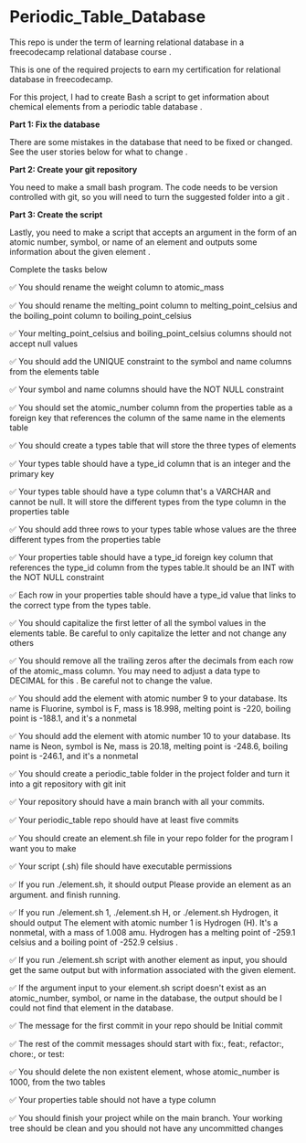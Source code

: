 # Periodic_Table_Database
This repo is under the term of learning relational database in a freecodecamp relational database course .

This is one of the required projects to earn my certification for relational database in freecodecamp.

For this project, I had to create Bash a script to get information about chemical elements from a periodic table database .

**Part 1: Fix the database**

There are some mistakes in the database that need to be fixed or changed. See the user stories below for what to change .

**Part 2: Create your git repository**

You need to make a small bash program. The code needs to be version controlled with git, so you will need to turn the suggested folder into a git  .

**Part 3: Create the script**

Lastly, you need to make a script that accepts an argument in the form of an atomic number, symbol, or name of an element and outputs some information about the given element .




Complete the tasks below

:white_check_mark: You should rename the weight column to atomic_mass

:white_check_mark: You should rename the melting_point column to melting_point_celsius and the boiling_point column to boiling_point_celsius

:white_check_mark: Your melting_point_celsius and boiling_point_celsius columns should not accept null values

:white_check_mark: You should add the UNIQUE constraint to the symbol and name columns from the elements table

:white_check_mark: Your symbol and name columns should have the NOT NULL constraint

:white_check_mark: You should set the atomic_number column from the properties table as a foreign key that references the column of the same name in the elements table

:white_check_mark: You should create a types table that will store the three types of elements

:white_check_mark: Your types table should have a type_id column that is an integer and the primary key

:white_check_mark: Your types table should have a type column that's a VARCHAR and cannot be null. It will store the different types from the type column in the properties table

:white_check_mark: You should add three rows to your types table whose values are the three different types from the properties table

:white_check_mark: Your properties table should have a type_id foreign key column that references the type_id column from the types table.It should be an INT with the NOT NULL constraint

:white_check_mark: Each row in your properties table should have a type_id value that links to the correct type from the types table.

:white_check_mark: You should capitalize the first letter of all the symbol values in the elements table. Be careful to only capitalize the letter and not change any others

:white_check_mark: You should remove all the trailing zeros after the decimals from each row of the atomic_mass column. You may need to adjust a data type to DECIMAL for this . Be careful not to change the value.

:white_check_mark: You should add the element with atomic number 9 to your database. Its name is Fluorine, symbol is F, mass is 18.998, melting point is -220, boiling point is -188.1, and it's a nonmetal

:white_check_mark: You should add the element with atomic number 10 to your database. Its name is Neon, symbol is Ne, mass is 20.18, melting point is -248.6, boiling point is -246.1, and it's a nonmetal

:white_check_mark: You should create a periodic_table folder in the project folder and turn it into a git repository with git init

:white_check_mark: Your repository should have a main branch with all your commits.

:white_check_mark: Your periodic_table repo should have at least five commits

:white_check_mark: You should create an element.sh file in your repo folder for the program I want you to make

:white_check_mark: Your script (.sh) file should have executable permissions

:white_check_mark: If you run ./element.sh, it should output Please provide an element as an argument. and finish running.

:white_check_mark: If you run ./element.sh 1, ./element.sh H, or ./element.sh Hydrogen, it should output The element with atomic number 1 is Hydrogen (H). It's a nonmetal, with a mass of 1.008 amu. Hydrogen has a melting point of -259.1 celsius and a boiling point of -252.9 celsius .

:white_check_mark: If you run ./element.sh script with another element as input, you should get the same output but with information associated with the given element.

:white_check_mark: If the argument input to your element.sh script doesn't exist as an atomic_number, symbol, or name in the database, the output should be I could not find that element in the database.

:white_check_mark: The message for the first commit in your repo should be Initial commit

:white_check_mark: The rest of the commit messages should start with fix:, feat:, refactor:, chore:, or test:

:white_check_mark: You should delete the non existent element, whose atomic_number is 1000, from the two tables

:white_check_mark: Your properties table should not have a type column

:white_check_mark: You should finish your project while on the main branch. Your working tree should be clean and you should not have any uncommitted changes
